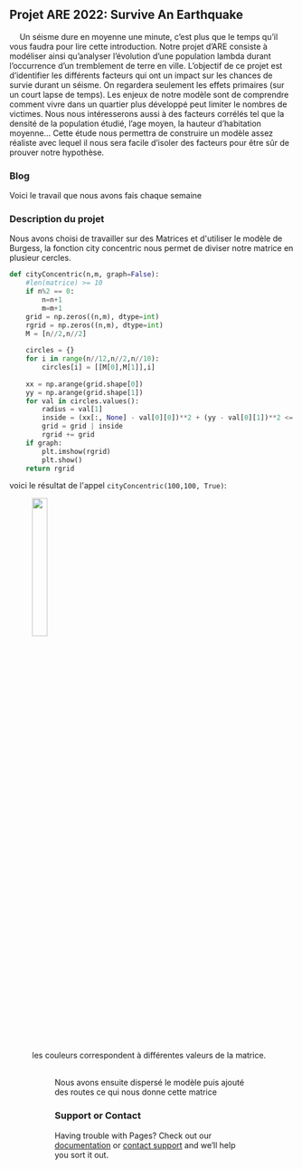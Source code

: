 ## Projet ARE 2022: Survive An Earthquake

  Un séisme dure en moyenne une minute, c’est plus que le temps qu’il vous faudra pour lire cette introduction. Notre projet d’ARE consiste à modéliser ainsi qu’analyser l’évolution d’une population lambda durant l’occurrence d’un tremblement de terre en ville. L’objectif de ce projet est d’identifier les différents facteurs qui ont un impact sur les chances de survie durant un séisme. On regardera seulement les effets primaires (sur un court lapse de temps). Les enjeux de notre modèle sont de comprendre comment vivre dans un quartier plus développé peut limiter le nombres de victimes. Nous nous intéresserons aussi à des facteurs corrélés tel que la densité de la population étudié, l’age moyen, la hauteur d’habitation moyenne… Cette étude nous permettra de construire un modèle assez réaliste avec lequel il nous sera facile d’isoler des facteurs pour être sûr de prouver notre hypothèse.

### Blog

Voici le travail que nous avons fais chaque semaine

### Description du projet

Nous avons choisi de travailler sur des Matrices et d'utiliser le modèle de Burgess, la fonction city concentric nous permet de diviser notre matrice en plusieur cercles.
```py
def cityConcentric(n,m, graph=False):
    #len(matrice) >= 10
    if n%2 == 0:
        n=n+1
        m=m+1
    grid = np.zeros((n,m), dtype=int) 
    rgrid = np.zeros((n,m), dtype=int) 
    M = [n//2,n//2]
        
    circles = {}
    for i in range(n//12,n//2,n//10):
        circles[i] = [[M[0],M[1]],i]
    
    xx = np.arange(grid.shape[0])
    yy = np.arange(grid.shape[1])
    for val in circles.values():
        radius = val[1]
        inside = (xx[:, None] - val[0][0])**2 + (yy - val[0][1])**2 <= radius**2
        grid = grid | inside
        rgrid += grid
    if graph:
        plt.imshow(rgrid)
        plt.show()
    return rgrid
```

voici le résultat de l'appel `cityConcentric(100,100, True)`: 

<figure>
    <img width="25%" src="https://user-images.githubusercontent.com/99738357/163983314-b5af5387-a496-4715-94f9-5afcf9927ca8.png">
    <figcaption>les couleurs correspondent à différentes valeurs de la matrice.</figcaption>
<figure>
<br/>
Nous avons ensuite dispersé le modèle puis ajouté des routes ce qui nous donne cette matrice

### Support or Contact

Having trouble with Pages? Check out our [documentation](https://docs.github.com/categories/github-pages-basics/) or [contact support](https://support.github.com/contact) and we’ll help you sort it out.
